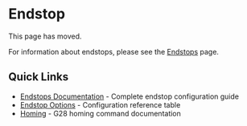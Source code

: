 # Endstop

This page has moved.

<sl-alert variant="neutral" open>
  <sl-icon slot="icon" name="info-circle"></sl-icon>
  For information about endstops, please see the <a href="endstops">Endstops</a> page.
</sl-alert>

## Quick Links

- [Endstops Documentation](endstops) - Complete endstop configuration guide
- [Endstop Options](endstops-options) - Configuration reference table
- [Homing](g28) - G28 homing command documentation
